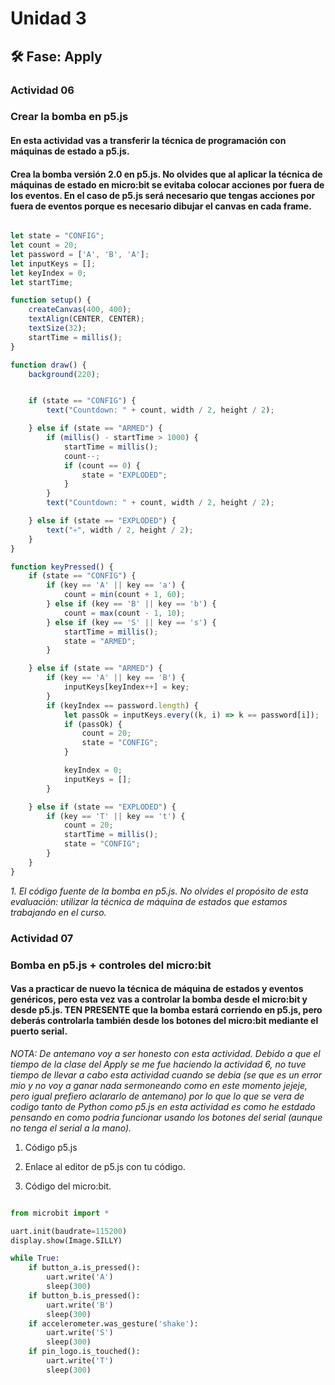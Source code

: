 # Unidad 3


## 🛠 Fase: Apply

### Actividad 06
### Crear la bomba en p5.js

#### En esta actividad vas a transferir la técnica de programación con máquinas de estado a p5.js.

#### Crea la bomba versión 2.0 en p5.js. No olvides que al aplicar la técnica de máquinas de estado en micro:bit se evitaba colocar acciones por fuera de los eventos. En el caso de p5.js será necesario que tengas acciones por fuera de eventos porque es necesario dibujar el canvas en cada frame.

```Javascript

let state = "CONFIG";
let count = 20;
let password = ['A', 'B', 'A'];
let inputKeys = [];
let keyIndex = 0;
let startTime;

function setup() {
    createCanvas(400, 400);
    textAlign(CENTER, CENTER);
    textSize(32);
    startTime = millis();
}

function draw() {
    background(220);


    if (state == "CONFIG") {
        text("Countdown: " + count, width / 2, height / 2);

    } else if (state == "ARMED") {
        if (millis() - startTime > 1000) {
            startTime = millis();
            count--;
            if (count == 0) {
                state = "EXPLODED";
            }
        }
        text("Countdown: " + count, width / 2, height / 2);

    } else if (state == "EXPLODED") {
        text("💀", width / 2, height / 2);
    }
}

function keyPressed() {
    if (state == "CONFIG") {
        if (key == 'A' || key == 'a') {
            count = min(count + 1, 60);
        } else if (key == 'B' || key == 'b') {
            count = max(count - 1, 10);
        } else if (key == 'S' || key == 's') {
            startTime = millis();
            state = "ARMED";
        }

    } else if (state == "ARMED") {
        if (key == 'A' || key == 'B') {
            inputKeys[keyIndex++] = key;
        }
        if (keyIndex == password.length) {
            let passOk = inputKeys.every((k, i) => k == password[i]);
            if (passOk) {
                count = 20;
                state = "CONFIG";
            }

            keyIndex = 0;
            inputKeys = [];
        }

    } else if (state == "EXPLODED") {
        if (key == 'T' || key == 't') {
            count = 20;
            startTime = millis();
            state = "CONFIG";
        }
    }
}

```

*1. El código fuente de la bomba en p5.js. No olvides el propósito de esta evaluación: utilizar la técnica de máquina de estados que estamos trabajando en el curso.*

### Actividad 07
### Bomba en p5.js + controles del micro:bit

#### Vas a practicar de nuevo la técnica de máquina de estados y eventos genéricos, pero esta vez vas a controlar la bomba desde el micro:bit y desde p5.js. TEN PRESENTE que la bomba estará corriendo en p5.js, pero deberás controlarla también desde los botones del micro:bit mediante el puerto serial.

*NOTA: De antemano voy a ser honesto con esta actividad. Debido a que el tiempo de la clase del Apply se me fue haciendo la actividad 6, no tuve tiempo de llevar a cabo esta actividad cuando se debia (se que es un error mio y no voy a ganar nada sermoneando como en este momento jejeje, pero igual prefiero aclararlo de antemano) por lo que lo que se vera de codigo tanto de Python como p5.js en esta actividad es como he estdado pensando en como podria funcionar usando los botones del serial (aunque no tenga el serial a la mano).*

1. Código p5.js


   
3. Enlace al editor de p5.js con tu código.


   
5. Código del micro:bit.

```Python

from microbit import *

uart.init(baudrate=115200)
display.show(Image.SILLY)

while True:
    if button_a.is_pressed():
        uart.write('A')
        sleep(300)
    if button_b.is_pressed():
        uart.write('B')
        sleep(300)
    if accelerometer.was_gesture('shake'):
        uart.write('S')
        sleep(300)
    if pin_logo.is_touched():
        uart.write('T')
        sleep(300)
``` 




